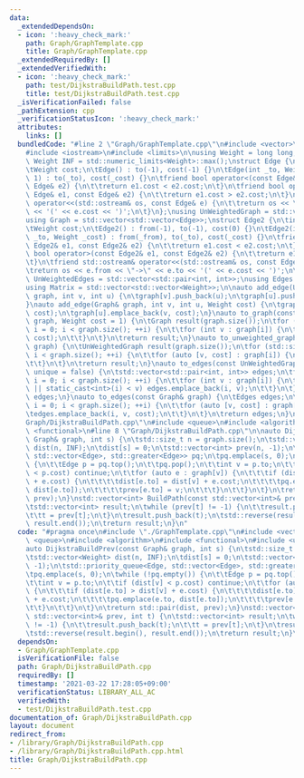 ```yaml
---
data:
  _extendedDependsOn:
  - icon: ':heavy_check_mark:'
    path: Graph/GraphTemplate.cpp
    title: Graph/GraphTemplate.cpp
  _extendedRequiredBy: []
  _extendedVerifiedWith:
  - icon: ':heavy_check_mark:'
    path: test/DijkstraBuildPath.test.cpp
    title: test/DijkstraBuildPath.test.cpp
  _isVerificationFailed: false
  _pathExtension: cpp
  _verificationStatusIcon: ':heavy_check_mark:'
  attributes:
    links: []
  bundledCode: "#line 2 \"Graph/GraphTemplate.cpp\"\n#include <vector>\n#include <utility>\n\
    #include <iostream>\n#include <limits>\n\nusing Weight = long long;\nconstexpr\
    \ Weight INF = std::numeric_limits<Weight>::max();\nstruct Edge {\n\tint to;\n\
    \tWeight cost;\n\tEdge() : to(-1), cost(-1) {}\n\tEdge(int _to, Weight _cost =\
    \ 1) : to(_to), cost(_cost) {}\n\tfriend bool operator<(const Edge& e1, const\
    \ Edge& e2) {\n\t\treturn e1.cost < e2.cost;\n\t}\n\tfriend bool operator>(const\
    \ Edge& e1, const Edge& e2) {\n\t\treturn e1.cost > e2.cost;\n\t}\n\tfriend std::ostream&\
    \ operator<<(std::ostream& os, const Edge& e) {\n\t\treturn os << \"->\" << e.to\
    \ << '(' << e.cost << ')';\n\t}\n};\nusing UnWeightedGraph = std::vector<std::vector<int>>;\n\
    using Graph = std::vector<std::vector<Edge>>;\nstruct Edge2 {\n\tint from, to;\n\
    \tWeight cost;\n\tEdge2() : from(-1), to(-1), cost(0) {}\n\tEdge2(int _from, int\
    \ _to, Weight _cost) : from(_from), to(_to), cost(_cost) {}\n\tfriend bool operator<(const\
    \ Edge2& e1, const Edge2& e2) {\n\t\treturn e1.cost < e2.cost;\n\t}\n\tfriend\
    \ bool operator>(const Edge2& e1, const Edge2& e2) {\n\t\treturn e1.cost > e2.cost;\n\
    \t}\n\tfriend std::ostream& operator<<(std::ostream& os, const Edge2& e) {\n\t\
    \treturn os << e.from << \"->\" << e.to << '(' << e.cost << ')';\n\t}\n};\nusing\
    \ UnWeightedEdges = std::vector<std::pair<int, int>>;\nusing Edges = std::vector<Edge2>;\n\
    using Matrix = std::vector<std::vector<Weight>>;\n\nauto add_edge(UnWeightedGraph&\
    \ graph, int v, int u) {\n\tgraph[v].push_back(u);\n\tgraph[u].push_back(v);\n\
    }\nauto add_edge(Graph& graph, int v, int u, Weight cost) {\n\tgraph[v].emplace_back(u,\
    \ cost);\n\tgraph[u].emplace_back(v, cost);\n}\nauto to_graph(const UnWeightedGraph&\
    \ graph, Weight cost = 1) {\n\tGraph result(graph.size());\n\tfor (std::size_t\
    \ i = 0; i < graph.size(); ++i) {\n\t\tfor (int v : graph[i]) {\n\t\t\tresult[i].emplace_back(v,\
    \ cost);\n\t\t}\n\t}\n\treturn result;\n}\nauto to_unweighted_graph(const Graph&\
    \ graph) {\n\tUnWeightedGraph result(graph.size());\n\tfor (std::size_t i = 0;\
    \ i < graph.size(); ++i) {\n\t\tfor (auto [v, cost] : graph[i]) {\n\t\t\tresult[i].push_back(v);\n\
    \t\t}\n\t}\n\treturn result;\n}\nauto to_edges(const UnWeightedGraph& graph, bool\
    \ unique = false) {\n\tstd::vector<std::pair<int, int>> edges;\n\tfor (std::size_t\
    \ i = 0; i < graph.size(); ++i) {\n\t\tfor (int v : graph[i]) {\n\t\t\tif (!unique\
    \ || static_cast<int>(i) < v) edges.emplace_back(i, v);\n\t\t}\n\t}\n\treturn\
    \ edges;\n}\nauto to_edges(const Graph& graph) {\n\tEdges edges;\n\tfor (std::size_t\
    \ i = 0; i < graph.size(); ++i) {\n\t\tfor (auto [v, cost] : graph[i]) {\n\t\t\
    \tedges.emplace_back(i, v, cost);\n\t\t}\n\t}\n\treturn edges;\n}\n#line 4 \"\
    Graph/DijkstraBuildPath.cpp\"\n#include <queue>\n#include <algorithm>\n#include\
    \ <functional>\n#line 8 \"Graph/DijkstraBuildPath.cpp\"\n\nauto DijkstraBuildPrev(const\
    \ Graph& graph, int s) {\n\tstd::size_t n = graph.size();\n\tstd::vector<Weight>\
    \ dist(n, INF);\n\tdist[s] = 0;\n\tstd::vector<int> prev(n, -1);\n\tstd::priority_queue<Edge,\
    \ std::vector<Edge>, std::greater<Edge>> pq;\n\tpq.emplace(s, 0);\n\twhile (!pq.empty())\
    \ {\n\t\tEdge p = pq.top();\n\t\tpq.pop();\n\t\tint v = p.to;\n\t\tif (dist[v]\
    \ < p.cost) continue;\n\t\tfor (auto e : graph[v]) {\n\t\t\tif (dist[e.to] > dist[v]\
    \ + e.cost) {\n\t\t\t\tdist[e.to] = dist[v] + e.cost;\n\t\t\t\tpq.emplace(e.to,\
    \ dist[e.to]);\n\t\t\t\tprev[e.to] = v;\n\t\t\t}\n\t\t}\n\t}\n\treturn std::pair(dist,\
    \ prev);\n}\nstd::vector<int> BuildPath(const std::vector<int>& prev, int t) {\n\
    \tstd::vector<int> result;\n\twhile (prev[t] != -1) {\n\t\tresult.push_back(t);\n\
    \t\tt = prev[t];\n\t}\n\tresult.push_back(t);\n\tstd::reverse(result.begin(),\
    \ result.end());\n\treturn result;\n}\n"
  code: "#pragma once\n#include \"./GraphTemplate.cpp\"\n#include <vector>\n#include\
    \ <queue>\n#include <algorithm>\n#include <functional>\n#include <utility>\n\n\
    auto DijkstraBuildPrev(const Graph& graph, int s) {\n\tstd::size_t n = graph.size();\n\
    \tstd::vector<Weight> dist(n, INF);\n\tdist[s] = 0;\n\tstd::vector<int> prev(n,\
    \ -1);\n\tstd::priority_queue<Edge, std::vector<Edge>, std::greater<Edge>> pq;\n\
    \tpq.emplace(s, 0);\n\twhile (!pq.empty()) {\n\t\tEdge p = pq.top();\n\t\tpq.pop();\n\
    \t\tint v = p.to;\n\t\tif (dist[v] < p.cost) continue;\n\t\tfor (auto e : graph[v])\
    \ {\n\t\t\tif (dist[e.to] > dist[v] + e.cost) {\n\t\t\t\tdist[e.to] = dist[v]\
    \ + e.cost;\n\t\t\t\tpq.emplace(e.to, dist[e.to]);\n\t\t\t\tprev[e.to] = v;\n\t\
    \t\t}\n\t\t}\n\t}\n\treturn std::pair(dist, prev);\n}\nstd::vector<int> BuildPath(const\
    \ std::vector<int>& prev, int t) {\n\tstd::vector<int> result;\n\twhile (prev[t]\
    \ != -1) {\n\t\tresult.push_back(t);\n\t\tt = prev[t];\n\t}\n\tresult.push_back(t);\n\
    \tstd::reverse(result.begin(), result.end());\n\treturn result;\n}\n"
  dependsOn:
  - Graph/GraphTemplate.cpp
  isVerificationFile: false
  path: Graph/DijkstraBuildPath.cpp
  requiredBy: []
  timestamp: '2021-03-22 17:28:05+09:00'
  verificationStatus: LIBRARY_ALL_AC
  verifiedWith:
  - test/DijkstraBuildPath.test.cpp
documentation_of: Graph/DijkstraBuildPath.cpp
layout: document
redirect_from:
- /library/Graph/DijkstraBuildPath.cpp
- /library/Graph/DijkstraBuildPath.cpp.html
title: Graph/DijkstraBuildPath.cpp
---
```

